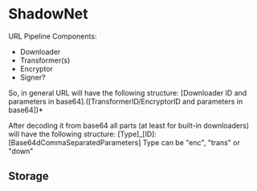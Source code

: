 # ShadowNet
URL Pipeline Components:
- Downloader
- Transformer(s)
- Encryptor
- Signer?

So, in general URL will have the following structure:
[Downloader ID and parameters in base64].([TransformerID/EncryptorID and parameters in base64])*

After decoding it from base64 all parts (at least for built-in downloaders) will have the following structure:
[Type]_[ID]:[Base64dCommaSeparatedParameters]
Type can be "enc", "trans" or "down"

## Storage
